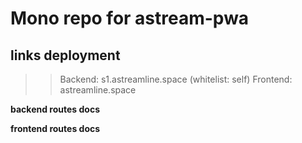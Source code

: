 # Mono repo for astream-pwa
## links deployment
>> Backend: s1.astreamline.space (whitelist: self)
>> Frontend: astreamline.space

**backend routes docs**

**frontend routes docs**
